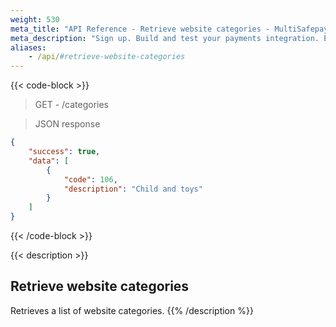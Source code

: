 ```yaml
---
weight: 530
meta_title: "API Reference - Retrieve website categories - MultiSafepay Docs"
meta_description: "Sign up. Build and test your payments integration. Explore our products and services. Use our API Reference, SDKs, and wrappers. Get support."
aliases:
    - /api/#retrieve-website-categories
---
```

{{< code-block >}}
> GET - /categories


> JSON response

```json
{
    "success": true,
    "data": [
        {
            "code": 106,
            "description": "Child and toys"
        }
    ]
}
```
{{< /code-block >}}

{{< description >}}
## Retrieve website categories
Retrieves a list of website categories.
{{% /description %}}